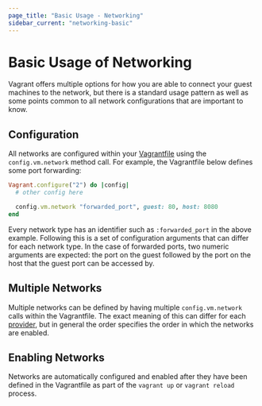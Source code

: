 ```yaml
---
page_title: "Basic Usage - Networking"
sidebar_current: "networking-basic"
---
```


# Basic Usage of Networking

Vagrant offers multiple options for how you are able to connect your
guest machines to the network, but there is a standard usage pattern as
well as some points common to all network configurations that
are important to know.

## Configuration

All networks are configured within your [Vagrantfile](/docs/vagrantfile)
using the `config.vm.network` method call. For example, the Vagrantfile
below defines some port forwarding:

```ruby
Vagrant.configure("2") do |config|
  # other config here

  config.vm.network "forwarded_port", guest: 80, host: 8080
end
```

Every network type has an identifier such as `:forwarded_port` in the above
example. Following this is a set of configuration arguments that can differ
for each network type. In the case of forwarded ports, two numeric arguments
are expected: the port on the guest followed by the port on the host that
the guest port can be accessed by.

## Multiple Networks

Multiple networks can be defined by having multiple `config.vm.network`
calls within the Vagrantfile. The exact meaning of this can differ for
each [provider](/docs/providers), but in general the order specifies
the order in which the networks are enabled.

## Enabling Networks

Networks are automatically configured and enabled after they have been defined
in the Vagrantfile as part of the `vagrant up` or `vagrant reload` process.
